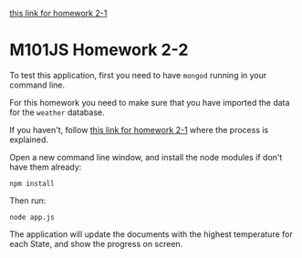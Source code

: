 

[this link for homework 2-1](https://github.com/onekanaka/M101JS/tree/master/hw2-1)

# M101JS Homework 2-2

To test this application, first you need to have `mongod` running in your command line.

For this homework you need to make sure that you have imported the data for the `weather` database. 

If you haven't, follow [this link for homework 2-1](https://github.com/onekanaka/M101JS/tree/master/hw2-1) where the process is explained.

Open a new command line window, and install the node modules if don't have them already:

```
npm install
```

Then run:

```
node app.js
```

The application will update the documents with the highest temperature for each State, and show the progress on screen.

